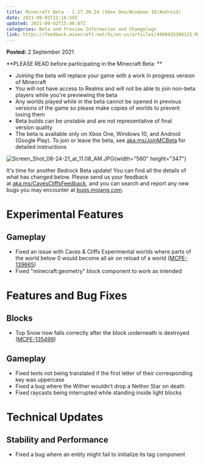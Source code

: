 ```yaml
---
title: Minecraft Beta - 1.17.30.24 (Xbox One/Windows 10/Android)
date: 2021-09-02T15:16:59Z
updated: 2021-09-02T15:46:07Z
categories: Beta and Preview Information and Changelogs
link: https://feedback.minecraft.net/hc/en-us/articles/4408425306125-Minecraft-Beta-1-17-30-24-Xbox-One-Windows-10-Android-
---
```


**Posted:** 2 September 2021

**PLEASE READ before participating in the Minecraft Beta: **

-   Joining the beta will replace your game with a work in progress version of Minecraft 
-   You will not have access to Realms and will not be able to join non-beta players while you\'re previewing the beta
-   Any worlds played while in the beta cannot be opened in previous versions of the game so please make copies of worlds to prevent losing them 
-   Beta builds can be unstable and are not representative of final version quality 
-   The beta is available only on Xbox One, Windows 10, and Android (Google Play). To join or leave the beta, see [aka.ms/JoinMCBeta](https://aka.ms/JoinMCBeta) for detailed instructions

![Screen_Shot_08-24-21_at_11.08_AM.JPG](https://feedback.minecraft.net/hc/article_attachments/4408424933005/Screen_Shot_08-24-21_at_11.08_AM.JPG){width="560" height="347"}

It\'s time for another Bedrock Beta update! You can find all the details of what has changed below. Please send us your feedback at [aka.ms/CavesCliffsFeedback](https://aka.ms/CavesCliffsFeedback), and you can search and report any new bugs you may encounter at [bugs.mojang.com](https://bugs.mojang.com/). 

# **Experimental Features** 

## **Gameplay** 

-   Fixed an issue with Caves & Cliffs Experimental worlds where parts of the world below 0 would become all air on reload of a world ([MCPE-139665](https://bugs.mojang.com/browse/MCPE-139665))  
-   Fixed \"minecraft:geometry\" block component to work as intended  

# **Features and Bug Fixes** 

## **Blocks** 

-   Top Snow now falls correctly after the block underneath is destroyed ([MCPE-135499](https://bugs.mojang.com/browse/MCPE-135499))  

## **Gameplay** 

-   Fixed texts not being translated if the first letter of their corresponding key was uppercase  
-   Fixed a bug where the Wither wouldn\'t drop a Nether Star on death  
-   Fixed raycasts being interrupted while standing inside light blocks  

# **Technical Updates** 

## **Stability and Performance** 

-   Fixed a bug where an entity might fail to initialize its tag component
